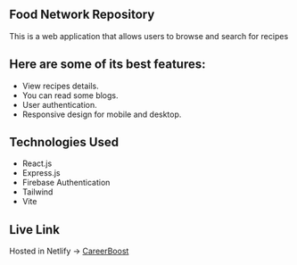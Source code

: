 ## Food Network Repository

This is a web application that allows users to browse and search for recipes

## Here are some of its best features:

- View recipes details.
- You can read some blogs.
- User authentication.
- Responsive design for mobile and desktop.

## Technologies Used

- React.js
- Express.js
- Firebase Authentication
- Tailwind
- Vite

## Live Link

Hosted in Netlify -> [CareerBoost](https://earnest-puppy-b396cb.netlify.app/?fbclid=IwAR0IZkWtvGuDUYWdQZbXiP-4WiIr04oobk0P7BktLZ6xS89PS7o4eC5P6_I)

